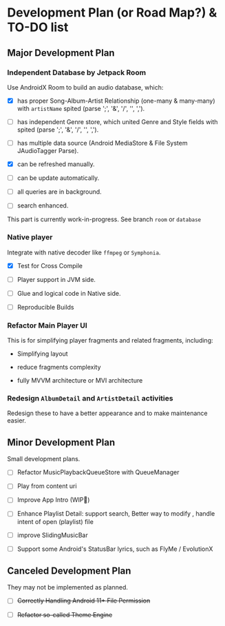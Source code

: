 # **Development Plan (or Road Map?)** & **TO-DO list**


## Major Development Plan

### Independent Database by Jetpack Room

Use AndroidX Room to build an audio database, which:

- [x] has proper Song-Album-Artist Relationship (one-many & many-many) with `artistName` spited (parse ';', '&', '/', '\', ',').

- [ ] has independent Genre store, which united Genre and Style fields with spited (parse ';', '&', '/', '\', ',').

- [ ] has multiple data source (Android MediaStore & File System JAudioTagger Parse).

- [x] can be refreshed manually.

- [ ] can be update automatically.

- [ ] all queries are in background.

- [ ] search enhanced.


This part is currently work-in-progress. 
See branch `room` or `database`


### Native player

Integrate with native decoder like `ffmpeg` or `Symphonia`.

- [x] Test for Cross Compile

- [ ] Player support in JVM side.

- [ ] Glue and logical code in Native side.

- [ ] Reproducible Builds

### Refactor Main Player UI

This is for simplifying player fragments and related fragments, including:


- Simplifying layout

- reduce fragments complexity

- fully MVVM architecture or MVI architecture



### Redesign `AlbumDetail`  and `ArtistDetail` activities

Redesign these to have a better appearance and to make maintenance easier.



## Minor Development Plan

Small development plans.

- [ ] Refactor MusicPlaybackQueueStore with QueueManager

- [ ] Play from content uri

- [ ] Improve App Intro (WIP🚧)

- [ ] Enhance Playlist Detail: support search, Better way to
  modify , handle intent of open (playlist) file

- [ ] improve SlidingMusicBar

- [ ] Support some Android's StatusBar lyrics, such as FlyMe / EvolutionX


## Canceled Development Plan

They may not be implemented as planned.

- [ ] <del>Correctly Handling Android 11+ File Permission</del>

- [ ] <del>Refactor so-called Theme Engine</del>